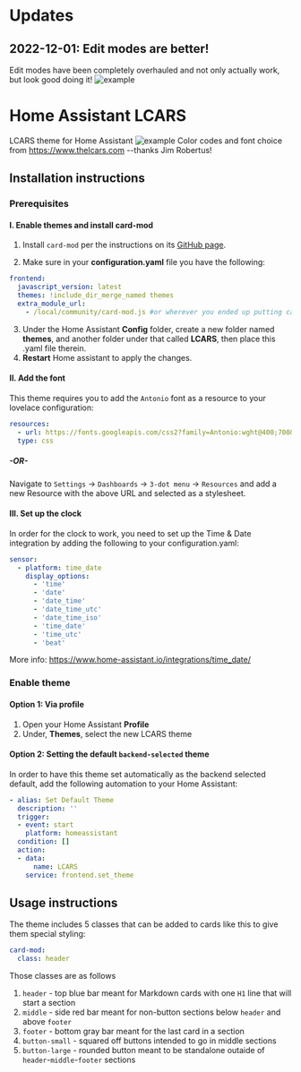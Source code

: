 # Updates
## 2022-12-01: Edit modes are better!
Edit modes have been completely overhauled and not only actually work, but look good doing it! 
![example](https://github.com/th3jesta/ha-lcars/blob/master/example_updates.png "It still won't make you as fast as Data.")

# Home Assistant LCARS
LCARS theme for Home Assistant
![example](https://github.com/th3jesta/ha-lcars/blob/master/example.jpg "Automations for hot Earl Grey Tea not included.")
Color codes and font choice from https://www.thelcars.com
    --thanks Jim Robertus!

## Installation instructions
### Prerequisites
#### I. Enable themes and install card-mod

1. Install `card-mod` per the instructions on its [GitHub page](https://github.com/thomasloven/lovelace-card-mod "card-mod").

2. Make sure in your **configuration.yaml** file you have the following:
```yaml
frontend:
  javascript_version: latest
  themes: !include_dir_merge_named themes
  extra_module_url:
    - /local/community/card-mod.js #or wherever you ended up putting card-mod.js
```
3. Under the Home Assistant **Config** folder, create a new folder named **themes**, and another folder under that called **LCARS**, then place this .yaml file therein. 
4. **Restart** Home assistant to apply the changes.

#### II. Add the font
This theme requires you to add the `Antonio` font as a resource to your lovelace configuration:
```yaml
resources:
  - url: https://fonts.googleapis.com/css2?family=Antonio:wght@400;700&display=swap
  type: css
```
##### -OR-
Navigate to `Settings` → `Dashboards` → `3-dot menu` → `Resources` and add a new Resource with the above URL and selected as a stylesheet.

#### III. Set up the clock
In order for the clock to work, you need to set up the Time & Date integration by adding the following to your configuration.yaml:
```yaml
sensor:
  - platform: time_date
    display_options:
      - 'time'
      - 'date'
      - 'date_time'
      - 'date_time_utc'
      - 'date_time_iso'
      - 'time_date'
      - 'time_utc'
      - 'beat'
```

More info:
https://www.home-assistant.io/integrations/time_date/

### Enable theme
#### Option 1: Via profile
1. Open your Home Assistant **Profile**
2. Under, **Themes**, select the new LCARS theme

#### Option 2: Setting the default `backend-selected` theme
In order to have this theme set automatically as the backend selected default, add the following automation to your Home Assistant:
```yaml
- alias: Set Default Theme
  description: ''
  trigger:
  - event: start
    platform: homeassistant
  condition: []
  action:
  - data:
      name: LCARS
    service: frontend.set_theme
```
## Usage instructions
The theme includes 5 classes that can be added to cards like this to give them special styling:
```yaml
card-mod:
  class: header
```
Those classes are as follows
1. `header` - top blue bar meant for Markdown cards with one `H1` line that will start a section
2. `middle` -  side red bar meant for non-button sections below `header` and above `footer`
3. `footer` - bottom gray bar meant for the last card in a section
4. `button-small` - squared off buttons intended to go in middle sections
5. `button-large` - rounded button meant to be standalone outaide of `header`-`middle`-`footer` sections
